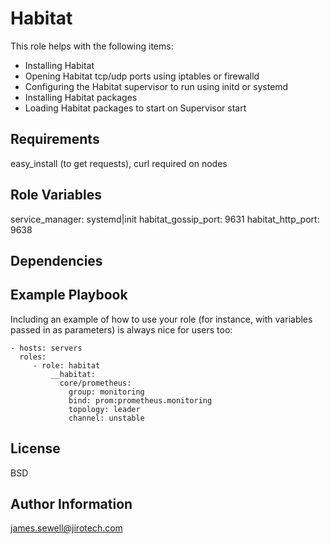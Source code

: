 Habitat
=========

This role helps with the following items:
  - Installing Habitat
  - Opening Habitat tcp/udp ports using iptables or firewalld
  - Configuring the Habitat supervisor to run using initd or systemd
  - Installing Habitat packages
  - Loading Habitat packages to start on Supervisor start

Requirements
------------

easy_install (to get requests), curl required on nodes

Role Variables
--------------

service_manager: systemd|init
habitat_gossip_port: 9631 
habitat_http_port: 9638

Dependencies
------------

Example Playbook
----------------

Including an example of how to use your role (for instance, with variables passed in as parameters) is always nice for users too:

    - hosts: servers
      roles:
         - role: habitat
             __habitat:
               core/prometheus:
                 group: monitoring
                 bind: prom:prometheus.monitoring
                 topology: leader
                 channel: unstable

License
-------

BSD

Author Information
------------------

james.sewell@jirotech.com
